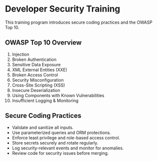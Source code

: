 # Developer Security Training

This training program introduces secure coding practices and the OWASP Top 10.

## OWASP Top 10 Overview
1. Injection
2. Broken Authentication
3. Sensitive Data Exposure
4. XML External Entities (XXE)
5. Broken Access Control
6. Security Misconfiguration
7. Cross-Site Scripting (XSS)
8. Insecure Deserialization
9. Using Components with Known Vulnerabilities
10. Insufficient Logging & Monitoring

## Secure Coding Practices
- Validate and sanitize all inputs.
- Use parameterized queries and ORM protections.
- Enforce least privilege and role-based access control.
- Store secrets securely and rotate regularly.
- Log security-relevant events and monitor for anomalies.
- Review code for security issues before merging.
